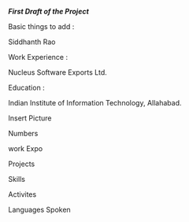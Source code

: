 ***First Draft of the Project***

Basic things to add :     

Siddhanth Rao

Work Experience :

Nucleus Software Exports Ltd.

Education : 

Indian Institute of Information Technology, Allahabad.

Insert Picture

Numbers 

work Expo

Projects

Skills

Activites 

Languages Spoken 
